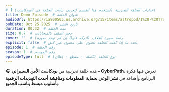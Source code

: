 ```yaml
---
# 🎙️ إعدادات الحلقة التجريبية (يُستخدم هذا القسم لتعريف بيانات الحلقة في البودكاست)
title: Demo Episode  # عنوان الحلقة
audioUrl: https://ia800505.us.archive.org/15/items/astropod/1%20-%20Trailer%20with%20BG%20%28enhanced%29.ogg  # رابط ملف الصوت
pubDate: Oct 25 2025  # تاريخ النشر
duration: 00:32  # مدة الحلقة
size: 0.7  # حجم الملف بالميجابايت
cover: ""  # رابط صورة الغلاف (اتركه فارغًا إن لم توجد صورة)
explicit: false  # يحدد ما إذا كانت الحلقة تحتوي على محتوى غير لائق
episode: 1  # رقم الحلقة
season: 1  # رقم الموسم
episodeType: full  # نوع الحلقة (كاملة - مقطع - إعلان)
---
```


🎧 هذه حلقة تجريبية من **بودكاست الأمن السيبراني – CyberPath**، نعرض فيها فكرة البرنامج وأهدافه في **نشر الوعي بحماية المعلومات ومناقشة أحدث التهديدات الرقمية بأسلوب مبسط يناسب الجميع**.
